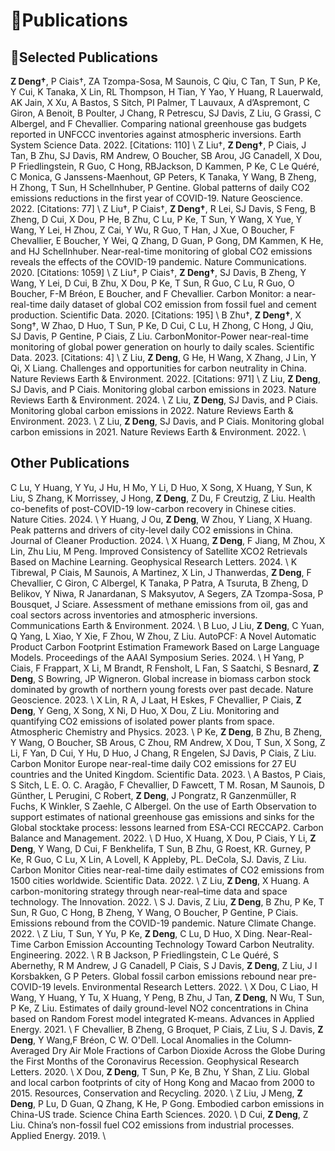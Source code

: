 
# 📝Publications 

## 🌟Selected Publications

**Z Deng†**, P Ciais†, ZA Tzompa-Sosa, M Saunois, C Qiu, C Tan, T Sun, P Ke, Y Cui, K Tanaka, X Lin, RL Thompson, H Tian, Y Yao, Y Huang, R Lauerwald, AK Jain, X Xu, A Bastos, S Sitch, PI Palmer, T Lauvaux, A d’Aspremont, C Giron, A Benoit, B Poulter, J Chang, R Petrescu, SJ Davis, Z Liu, G Grassi, C Albergel, and F Chevallier. Comparing national greenhouse gas budgets reported in UNFCCC inventories against atmospheric inversions. Earth System Science Data. 2022.  [Citations: 110] \\
Z Liu†, **Z Deng†**, P Ciais, J Tan, B Zhu, SJ Davis, RM Andrew, O Boucher, SB Arou, JG Canadell, X Dou, P Friedlingstein, R Guo, C Hong, RBJackson, D Kammen, P Ke, C Le Quéré, C Monica, G Janssens-Maenhout, GP Peters, K Tanaka, Y Wang, B Zheng, H Zhong, T Sun, H Schellnhuber, P Gentine. Global patterns of daily CO2 emissions reductions in the first year of COVID-19. Nature Geoscience. 2022. [Citations: 77] \\
Z Liu†, P Ciais†, **Z Deng†**, R Lei, SJ Davis, S Feng, B Zheng, D Cui, X Dou, P He, B Zhu, C Lu, P Ke, T Sun, Y Wang, X Yue, Y Wang, Y Lei, H Zhou, Z Cai, Y Wu, R Guo, T Han, J Xue, O Boucher, F Chevallier, E Boucher, Y Wei, Q Zhang, D Guan, P Gong, DM Kammen, K He, and HJ Schellnhuber. Near-real-time monitoring of global CO2 emissions reveals the effects of the COVID-19 pandemic. Nature Communications. 2020.  [Citations: 1059] \\
Z Liu†, P Ciais†, **Z Deng†**, SJ Davis, B Zheng, Y Wang, Y Lei, D Cui, B Zhu, X Dou, P Ke, T Sun, R Guo, C Lu, R Guo, O Boucher, F-M Bréon, E Boucher, and F Chevallier. Carbon Monitor: a near-real-time daily dataset of global CO2 emission from fossil fuel and cement production. Scientific Data. 2020.  [Citations: 195] \\
B Zhu†, **Z Deng†**, X Song†, W Zhao, D Huo, T Sun, P Ke, D Cui, C Lu, H Zhong, C Hong, J Qiu, SJ Davis, P Gentine, P Ciais, Z Liu. CarbonMonitor-Power near-real-time monitoring of global power generation on hourly to daily scales. Scientific Data. 2023. [Citations: 4] \\
Z Liu, **Z Deng**, G He, H Wang, X Zhang, J Lin, Y Qi, X Liang. Challenges and opportunities for carbon neutrality in China. Nature Reviews Earth & Environment. 2022.  [Citations: 971] \\
Z Liu, **Z Deng**, SJ Davis, and P Ciais. Monitoring global carbon emissions in 2023. Nature Reviews Earth & Environment. 2024. \\
Z Liu, **Z Deng**, SJ Davis, and P Ciais. Monitoring global carbon emissions in 2022. Nature Reviews Earth & Environment. 2023. \\
Z Liu, **Z Deng**, SJ Davis, and P Ciais. Monitoring global carbon emissions in 2021. Nature Reviews Earth & Environment. 2022. \\

## Other Publications
C Lu, Y Huang, Y Yu, J Hu, H Mo, Y Li, D Huo, X Song, X Huang, Y Sun, K Liu, S Zhang, K Morrissey, J Hong, **Z Deng**, Z Du, F Creutzig, Z Liu. Health co-benefits of post-COVID-19 low-carbon recovery in Chinese cities. Nature Cities. 2024. \\
Y Huang, J Ou, **Z Deng**, W Zhou, Y Liang, X Huang. Peak patterns and drivers of city-level daily CO2 emissions in China. Journal of Cleaner Production. 2024. \\
X Huang, **Z Deng**, F Jiang, M Zhou, X Lin, Zhu Liu, M Peng. Improved Consistency of Satellite XCO2 Retrievals Based on Machine Learning. Geophysical Research Letters. 2024. \\
K Tibrewal, P Ciais, M Saunois, A Martinez, X Lin, J Thanwerdas, **Z Deng**, F Chevallier, C Giron, C Albergel, K Tanaka, P Patra, A Tsuruta, B Zheng, D Belikov, Y Niwa, R Janardanan, S Maksyutov, A Segers, ZA Tzompa-Sosa, P Bousquet, J Sciare. Assessment of methane emissions from oil, gas and coal sectors across inventories and atmospheric inversions. Communications Earth & Environment. 2024. \\
B Luo, J Liu, **Z Deng**, C Yuan, Q Yang, L Xiao, Y Xie, F Zhou, W Zhou, Z Liu. AutoPCF: A Novel Automatic Product Carbon Footprint Estimation Framework Based on Large Language Models. Proceedings of the AAAI Symposium Series. 2024. \\
H Yang, P Ciais, F Frappart, X Li, M Brandt, R Fensholt, L Fan, S Saatchi, S Besnard, **Z Deng**, S Bowring, JP Wigneron. Global increase in biomass carbon stock dominated by growth of northern young forests over past decade. Nature Geoscience. 2023. \\
X Lin, R A, J Laat, H Eskes, F Chevallier, P Ciais, **Z Deng**, Y Geng, X Song, X Ni, D Huo, X Dou, Z Liu. Monitoring and quantifying CO2 emissions of isolated power plants from space. Atmospheric Chemistry and Physics. 2023. \\
P Ke, **Z Deng**, B Zhu, B Zheng, Y Wang, O Boucher, SB Arous, C Zhou, RM Andrew, X Dou, T Sun, X Song, Z Li, F Yan, D Cui, Y Hu, D Huo, J Chang, R Engelen, SJ Davis, P Ciais, Z Liu. Carbon Monitor Europe near-real-time daily CO2 emissions for 27 EU countries and the United Kingdom. Scientific Data. 2023. \\
A Bastos, P Ciais, S Sitch, L E. O. C. Aragão, F Chevallier, D Fawcett, T M. Rosan, M Saunois, D Günther, L Perugini, C Robert, **Z Deng**, J Pongratz, R Ganzenmüller, R Fuchs, K Winkler, S Zaehle, C Albergel. On the use of Earth Observation to support estimates of national greenhouse gas emissions and sinks for the Global stocktake process: lessons learned from ESA-CCI RECCAP2. Carbon Balance and Management. 2022. \\
D Huo, X Huang, X Dou, P Ciais, Y Li, **Z Deng**, Y Wang, D Cui, F Benkhelifa, T Sun, B Zhu, G Roest, KR. Gurney, P Ke, R Guo, C Lu, X Lin, A Lovell, K Appleby, PL. DeCola, SJ. Davis, Z Liu. Carbon Monitor Cities near-real-time daily estimates of CO2 emissions from 1500 cities worldwide. Scientific Data. 2022. \\
Z Liu, **Z Deng**, X Huang. A carbon-monitoring strategy through near-real–time data and space technology. The Innovation. 2022. \\
S J. Davis, Z Liu, **Z Deng**, B Zhu, P Ke, T Sun, R Guo, C Hong, B Zheng, Y Wang, O Boucher, P Gentine, P Ciais. Emissions rebound from the COVID-19 pandemic. Nature Climate Change. 2022. \\
Z Liu, T Sun, Y Yu, P Ke, **Z Deng**, C Lu, D Huo, X Ding. Near-Real-Time Carbon Emission Accounting Technology Toward Carbon Neutrality. Engineering. 2022. \\
R B Jackson, P Friedlingstein, C Le Quéré, S Abernethy, R M Andrew, J G Canadell, P Ciais, S J Davis, **Z Deng**, Z Liu, J I Korsbakken, G P Peters. Global fossil carbon emissions rebound near pre-COVID-19 levels. Environmental Research Letters. 2022. \\
X Dou, C Liao, H Wang, Y Huang, Y Tu, X Huang, Y Peng, B Zhu, J Tan, **Z Deng**, N Wu, T Sun, P Ke, Z Liu. Estimates of daily ground-level NO2 concentrations in China based on Random Forest model integrated K-means. Advances in Applied Energy. 2021. \\
F Chevallier, B Zheng, G Broquet, P Ciais, Z Liu, S J. Davis, **Z Deng**, Y Wang,F Bréon, C W. O'Dell. Local Anomalies in the Column‐Averaged Dry Air Mole Fractions of Carbon Dioxide Across the Globe During the First Months of the Coronavirus Recession. Geophysical Research Letters. 2020. \\
X Dou, **Z Deng**, T Sun, P Ke, B Zhu, Y Shan, Z Liu. Global and local carbon footprints of city of Hong Kong and Macao from 2000 to 2015. Resources, Conservation and Recycling. 2020. \\
Z Liu, J Meng, **Z Deng**, P Lu, D Guan, Q Zhang, K He, P Gong. Embodied carbon emissions in China-US trade. Science China Earth Sciences. 2020. \\
D Cui, **Z Deng**, Z Liu. China’s non-fossil fuel CO2 emissions from industrial processes. Applied Energy. 2019. \\

[//]: # (<div class='paper-box'><div class='paper-box-image'><div><div class="badge">Earth System Science Data</div><img src='https://essd.copernicus.org/articles/14/1639/2022/essd-14-1639-2022-f03-web.png' alt="sym" width="100%"></div></div>)

[//]: # (<div class='paper-box-text' markdown="1">)

[//]: # ([Comparing national greenhouse gas budgets reported in UNFCCC inventories against atmospheric inversions]&#40;https://doi.org/10.5194/essd-14-1639-2022&#41; \\)

[//]: # (**Zhu Deng**, Philippe Ciais, Zitely A. Tzompa-Sosa, Marielle Saunois, Chunjing Qiu, Chang Tan, Taochun Sun, Piyu Ke, Yanan Cui, Katsumasa Tanaka, Xin Lin, Rona L. Thompson, Hanqin Tian, Yuanzhi Yao, Yuanyuan Huang, Ronny Lauerwald, Atul K. Jain, Xiaoming Xu, Ana Bastos, Stephen Sitch, Paul I. Palmer, Thomas Lauvaux, Alexandre d'Aspremont, Clément Giron, Antoine Benoit, Benjamin Poulter, Jinfeng Chang, Ana Maria Roxana Petrescu, Steven J. Davis, Zhu Liu, Giacomo Grassi, Clément Albergel, Francesco N. Tubiello, Lucia Perugini, Wouter Peters, Frédéric Chevallier \\)

[//]: # (**Earth System Science Data**, 2022, 14, 1639–1675 &#40;2022&#41; \\)

[//]: # (&#40;<img src='images/esi-highly-cited-paper.png' width="20px">ESI Highly Cited Paper<img src='images/esi-hot-paper.png' width="20px">ESI Hot Paper&#41;)

[//]: # (</div>)

[//]: # (</div>)


